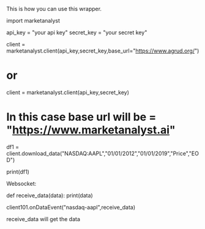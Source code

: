 This is how you can use this wrapper.

import marketanalyst

api_key = "your api key"
secret_key = "your secret key"

client = marketanalyst.client(api_key,secret_key,base_url="https://www.agrud.org/")

# or 

client = marketanalyst.client(api_key,secret_key)
# In this case base url will be = "https://www.marketanalyst.ai"

df1 = client.download_data("NASDAQ:AAPL","01/01/2012","01/01/2019","Price","EOD")

print(df1)

Websocket:

def receive_data(data):
    print(data)

client101.onDataEvent("nasdaq-aapl",receive_data)

receive_data will get the data